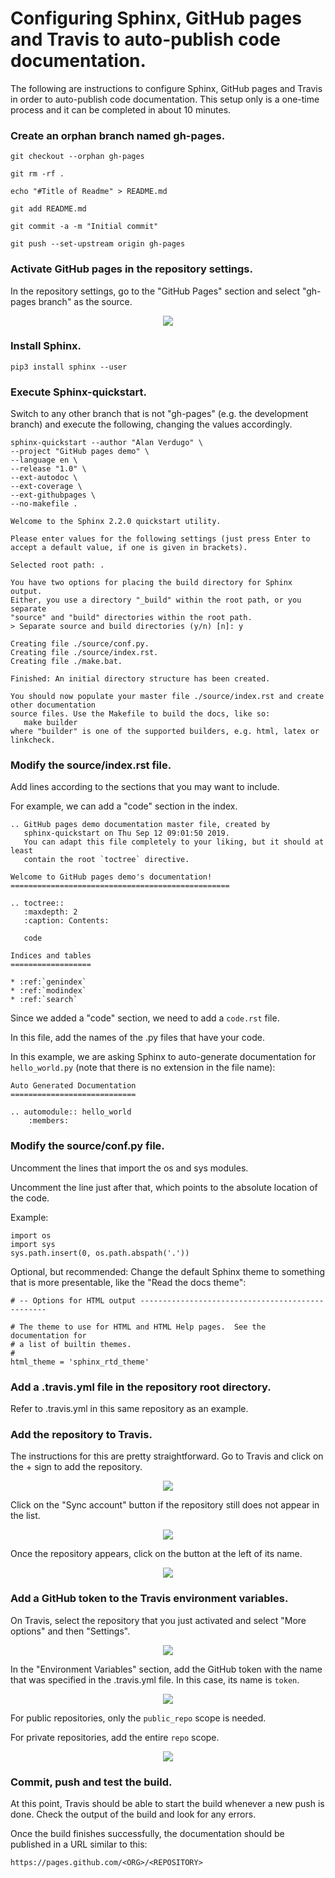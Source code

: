 # Configuring Sphinx, GitHub pages and Travis to auto-publish code documentation.

The following are instructions to configure Sphinx, GitHub pages and Travis in order to auto-publish code documentation. This setup only is a one-time process and it can be completed in about 10 minutes.

### Create an orphan branch named gh-pages.

```
git checkout --orphan gh-pages

git rm -rf .

echo "#Title of Readme" > README.md

git add README.md

git commit -a -m "Initial commit"

git push --set-upstream origin gh-pages
```

### Activate GitHub pages in the repository settings.

In the repository settings, go to the "GitHub Pages" section and select "gh-pages branch" as the source.

<p align="center">
    <img src="gh_pages.png"><br>
</p>

### Install Sphinx.

```
pip3 install sphinx --user
```

### Execute Sphinx-quickstart.

Switch to any other branch that is not "gh-pages" (e.g. the development branch) and execute the following, changing the values accordingly.

```
sphinx-quickstart --author "Alan Verdugo" \
--project "GitHub pages demo" \
--language en \
--release "1.0" \
--ext-autodoc \
--ext-coverage \
--ext-githubpages \
--no-makefile .
```

```
Welcome to the Sphinx 2.2.0 quickstart utility.

Please enter values for the following settings (just press Enter to
accept a default value, if one is given in brackets).

Selected root path: .

You have two options for placing the build directory for Sphinx output.
Either, you use a directory "_build" within the root path, or you separate
"source" and "build" directories within the root path.
> Separate source and build directories (y/n) [n]: y

Creating file ./source/conf.py.
Creating file ./source/index.rst.
Creating file ./make.bat.

Finished: An initial directory structure has been created.

You should now populate your master file ./source/index.rst and create other documentation
source files. Use the Makefile to build the docs, like so:
   make builder
where "builder" is one of the supported builders, e.g. html, latex or linkcheck.
```

### Modify the source/index.rst file.

Add lines according to the sections that you may want to include.

For example, we can add a "code" section in the index.
```
.. GitHub pages demo documentation master file, created by
   sphinx-quickstart on Thu Sep 12 09:01:50 2019.
   You can adapt this file completely to your liking, but it should at least
   contain the root `toctree` directive.

Welcome to GitHub pages demo's documentation!
=================================================

.. toctree::
   :maxdepth: 2
   :caption: Contents:

   code

Indices and tables
==================

* :ref:`genindex`
* :ref:`modindex`
* :ref:`search`
```

Since we added a "code" section, we need to add a `code.rst` file.

In this file, add the names of the .py files that have your code.

In this example, we are asking Sphinx to auto-generate documentation for `hello_world.py` (note that there is no extension in the file name):
```
Auto Generated Documentation
============================

.. automodule:: hello_world
    :members:
```


### Modify the source/conf.py file.

Uncomment the lines that import the os and sys modules.

Uncomment the line just after that, which points to the absolute location of the code.

Example:
```
import os
import sys
sys.path.insert(0, os.path.abspath('.'))
```

Optional, but recommended: Change the default Sphinx theme to something that is more presentable, like the "Read the docs theme":
```
# -- Options for HTML output -------------------------------------------------

# The theme to use for HTML and HTML Help pages.  See the documentation for
# a list of builtin themes.
#
html_theme = 'sphinx_rtd_theme'
```

### Add a .travis.yml file in the repository root directory.

Refer to .travis.yml in this same repository as an example.


### Add the repository to Travis.

The instructions for this are pretty straightforward. Go to Travis and click on the + sign to add the repository.

<p align="center">
    <img src="repo01.png"><br>
</p>

Click on the "Sync account" button if the repository still does not appear in the list.

<p align="center">
    <img src="repo02.png"><br>
</p>

Once the repository appears, click on the button at the left of its name.

<p align="center">
    <img src="repo03.png"><br>
</p>


### Add a GitHub token to the Travis environment variables.

On Travis, select the repository that you just activated and select "More options" and then "Settings".

<p align="center">
    <img src="token01.png"><br>
</p>

In the "Environment Variables" section, add the GitHub token with the name that was specified in the .travis.yml file. In this case, its name is `token`.

<p align="center">
    <img src="token02.png"><br>
</p>

For public repositories, only the `public_repo` scope is needed.

For private repositories, add the entire `repo` scope.

<p align="center">
    <img src="token.png"><br>
</p>

### Commit, push and test the build.

At this point, Travis should be able to start the build whenever a new push is done. Check the output of the build and look for any errors.

Once the build finishes successfully, the documentation should be published in a URL similar to this:

```
https://pages.github.com/<ORG>/<REPOSITORY>
```
